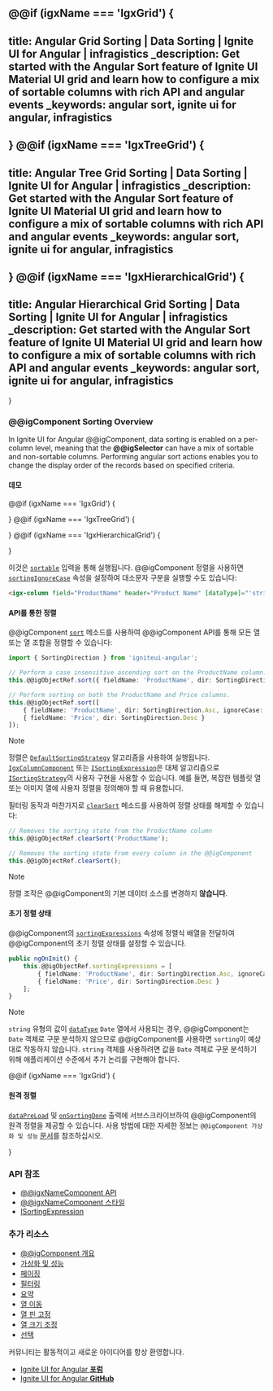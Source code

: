 @@if (igxName === 'IgxGrid') {
---
title: Angular Grid Sorting | Data Sorting | Ignite UI for Angular | infragistics
_description: Get started with the Angular Sort feature of Ignite UI Material UI grid and learn how to configure a mix of sortable columns with rich API and angular events
_keywords: angular sort, ignite ui for angular, infragistics
---
}
@@if (igxName === 'IgxTreeGrid') {
---
title: Angular Tree Grid Sorting | Data Sorting | Ignite UI for Angular | infragistics
_description: Get started with the Angular Sort feature of Ignite UI Material UI grid and learn how to configure a mix of sortable columns with rich API and angular events
_keywords: angular sort, ignite ui for angular, infragistics
---
}
@@if (igxName === 'IgxHierarchicalGrid') {
---
title: Angular Hierarchical Grid Sorting | Data Sorting | Ignite UI for Angular | infragistics
_description: Get started with the Angular Sort feature of Ignite UI Material UI grid and learn how to configure a mix of sortable columns with rich API and angular events
_keywords: angular sort, ignite ui for angular, infragistics
---
}

### @@igComponent Sorting Overview

In Ignite UI for Angular @@igComponent, data sorting is enabled on a per-column level, meaning that the **@@igSelector** can have a mix of sortable and non-sortable columns. Performing angular sort actions enables you to change the display order of the records based on specified criteria.

#### 데모

@@if (igxName === 'IgxGrid') {

<code-view style="height:550px" 
           data-demos-base-url="{environment:demosBaseUrl}" 
           iframe-src="{environment:demosBaseUrl}/grid/grid-sorting-sample" >
</code-view>

}
@@if (igxName === 'IgxTreeGrid') {

<code-view style="height:550px" 
           data-demos-base-url="{environment:demosBaseUrl}" 
           iframe-src="{environment:demosBaseUrl}/tree-grid/treegrid-sorting" >
</code-view>

}
@@if (igxName === 'IgxHierarchicalGrid') {

<code-view style="height:510px" 
           data-demos-base-url="{environment:demosBaseUrl}" 
           iframe-src="{environment:demosBaseUrl}/hierarchical-grid/hierarchical-grid-sorting" >
</code-view>

}

<div class="divider--half"></div>

이것은 [`sortable`]({environment:angularApiUrl}/classes/igxcolumncomponent.html#sortable) 입력을 통해 실행됩니다. @@igComponent 정렬을 사용하면 [`sortingIgnoreCase`]({environment:angularApiUrl}/classes/igxcolumncomponent.html#sortingignorecase) 속성을 설정하여 대소문자 구분을 실행할 수도 있습니다:

```html
<igx-column field="ProductName" header="Product Name" [dataType]="'string'" sortable="true"></igx-column>
```

#### API를 통한 정렬

@@igComponent [`sort`]({environment:angularApiUrl}/classes/@@igTypeDoc.html#sort) 메소드를 사용하여 @@igComponent API를 통해 모든 열 또는 열 조합을 정렬할 수 있습니다:

```typescript
import { SortingDirection } from 'igniteui-angular';

// Perform a case insensitive ascending sort on the ProductName column.
this.@@igObjectRef.sort({ fieldName: 'ProductName', dir: SortingDirection.Asc, ignoreCase: true });

// Perform sorting on both the ProductName and Price columns.
this.@@igObjectRef.sort([
    { fieldName: 'ProductName', dir: SortingDirection.Asc, ignoreCase: true },
    { fieldName: 'Price', dir: SortingDirection.Desc }
]);
```

> [!NOTE]
> 정렬은 [`DefaultSortingStrategy`]({environment:angularApiUrl}/classes/defaultsortingstrategy.html) 알고리즘을 사용하여 실행됩니다. [`IgxColumnComponent`]({environment:angularApiUrl}/classes/igxcolumncomponent.html#sortStrategy) 또는 [`ISortingExpression`]({environment:angularApiUrl}/interfaces/isortingexpression.html#strategy)은 대체 알고리즘으로 [`ISortingStrategy`]({environment:angularApiUrl}/interfaces/isortingstrategy.html)의 사용자 구현을 사용할 수 있습니다. 예를 들면, 복잡한 템플릿 열 또는 이미지 열에 사용자 정렬을 정의해야 할 때 유용합니다.

필터링 동작과 마찬가지로 [`clearSort`]({environment:angularApiUrl}/classes/@@igTypeDoc.html#clearsort) 메소드를 사용하여 정렬 상태를 해제할 수 있습니다:

```typescript
// Removes the sorting state from the ProductName column
this.@@igObjectRef.clearSort('ProductName');

// Removes the sorting state from every column in the @@igComponent
this.@@igObjectRef.clearSort();
```

> [!NOTE]
> 정렬 조작은 @@igComponent의 기본 데이터 소스를 변경하지 **않습니다**.

#### 초기 정렬 상태

@@igComponent의 [`sortingExpressions`]({environment:angularApiUrl}/classes/@@igTypeDoc.html#sortingexpressions) 속성에 정렬식 배열을 전달하여 @@igComponent의 초기 정렬 상태를 설정할 수 있습니다.

```typescript
public ngOnInit() {
    this.@@igObjectRef.sortingExpressions = [
        { fieldName: 'ProductName', dir: SortingDirection.Asc, ignoreCase: true },
        { fieldName: 'Price', dir: SortingDirection.Desc }
    ];
}
```

> [!NOTE]
> `string` 유형의 값이 [`dataType`]({environment:angularApiUrl}/classes/igxcolumncomponent.html#datatype) `Date` 열에서 사용되는 경우, @@igComponent는 `Date` 객체로 구문 분석하지 않으므로 @@igComponent를 사용하면 `sorting`이 예상대로 작동하지 않습니다. `string` 객체를 사용하려면 값을 `Date` 객체로 구문 분석하기 위해 애플리케이션 수준에서 추가 논리를 구현해야 합니다.

<div class="divider--half"></div>

@@if (igxName === 'IgxGrid') {
#### 원격 정렬
[`dataPreLoad`]({environment:angularApiUrl}/classes/@@igTypeDoc.html#datapreload) 및 [`onSortingDone`]({environment:angularApiUrl}/classes/@@igTypeDoc.html#onsortingdone) 출력에 서브스크라이브하여 @@igComponent의 원격 정렬을 제공할 수 있습니다. 사용 방법에 대한 자세한 정보는 `@@igComponent 가상화 및 성능` [문서](virtualization.md#remote-sortingfiltering-virtualization)를 참조하십시오.

<div class="divider--half"></div>
}

### API 참조
* [@@igxNameComponent API]({environment:angularApiUrl}/classes/@@igTypeDoc.html)
* [@@igxNameComponent 스타일]({environment:sassApiUrl}/index.html#function-igx-grid-theme)
* [ISortingExpression]({environment:angularApiUrl}/interfaces/isortingexpression.html)

### 추가 리소스
<div class="divider--half"></div>

* [@@igComponent 개요](@@igMainTopic.md)
* [가상화 및 성능](virtualization.md)
* [페이징](paging.md)
* [필터링](filtering.md)
* [요약](summaries.md)
* [열 이동](column-moving.md)
* [열 핀 고정](column_pinning.md)
* [열 크기 조정](column-resizing.md)
* [선택](selection.md)

<div class="divider--half"></div>
커뮤니티는 활동적이고 새로운 아이디어를 항상 환영합니다.

* [Ignite UI for Angular **포럼**](https://www.infragistics.com/community/forums/f/ignite-ui-for-angular)
* [Ignite UI for Angular **GitHub**](https://github.com/IgniteUI/igniteui-angular)
